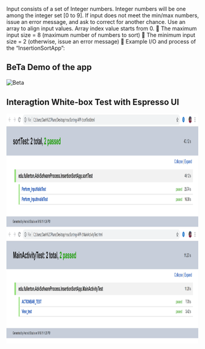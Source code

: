 Input consists of a set of Integer numbers. Integer numbers will be one among the
integer set [0 to 9]. If input does not meet the min/max numbers, issue an error
message, and ask to correct for another chance. Use an array to align input values. Array
index value starts from 0.
 The maximum input size = 8 (maximum number of numbers to sort)
 The minimum input size = 2 (otherwise, issue an error message)
 Example I/O and process of the “InsertionSortApp”:


##  BeTa Demo of the app
 <img src="https://github.com/Dpham181/Sorting-APP-/blob/master/beta.gif" alt="Beta" width="250" align="center" />


## Interagtion White-box Test with Espresso UI 

<img src="https://github.com/Dpham181/Sorting-APP-/blob/Dev-Branch/UI_TEST/sort.PNG" alt="sort" height ="300" width="500" align="center"/>
<img src="https://github.com/Dpham181/Sorting-APP-/blob/Dev-Branch/UI_TEST/maintest.PNG" alt="main" height ="300" width="500" align="center"/>
